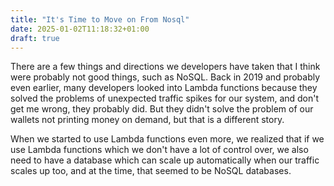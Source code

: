 ```yaml
---
title: "It's Time to Move on From Nosql"
date: 2025-01-02T11:18:32+01:00
draft: true
---
```

There are a few things and directions we developers have taken that I think were probably not good things, such as NoSQL. Back in 2019 and probably even earlier, many developers looked into Lambda functions because they solved the problems of unexpected traffic spikes for our system, and don't get me wrong, they probably did. But they didn't solve the problem of our wallets not printing money on demand, but that is a different story.

When we started to use Lambda functions even more, we realized that if we use Lambda functions which we don't have a lot of control over, we also need to have a database which can scale up automatically when our traffic scales up too, and at the time, that seemed to be NoSQL databases.

